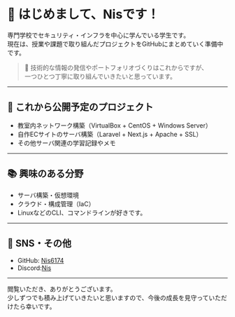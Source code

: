 <!-- ## Hi there 👋 -->

<!--
**Nis6174/Nis6174** is a ✨ _special_ ✨ repository because its `README.md` (this file) appears on your GitHub profile.

Here are some ideas to get you started:

- 🔭 I’m currently working on ...
- 🌱 I’m currently learning ...
- 👯 I’m looking to collaborate on ...
- 🤔 I’m looking for help with ...
- 💬 Ask me about ...
- 📫 How to reach me: ...
- 😄 Pronouns: ...
- ⚡ Fun fact: ...
-->

# 👋 はじめまして、Nisです！

専門学校でセキュリティ・インフラを中心に学んでいる学生です。  
現在は、授業や課題で取り組んだプロジェクトをGitHubにまとめていく準備中です。

> 📌 技術的な情報の発信やポートフォリオづくりはこれからですが、  
> 一つひとつ丁寧に取り組んでいきたいと思っています。

---

## 🔧 これから公開予定のプロジェクト

- 教室内ネットワーク構築（VirtualBox + CentOS + Windows Server）
- 自作ECサイトのサーバ構築（Laravel + Next.js + Apache + SSL）
- その他サーバ関連の学習記録やメモ

---

## 📚 興味のある分野

- サーバ構築・仮想環境
- クラウド・構成管理（IaC）
- LinuxなどのCLI、コマンドラインが好きです。

---

## 🔗 SNS・その他

- GitHub: [Nis6174](https://github.com/Nis6174)
- Discord:[Nis](https://discord.com/users/652516485037686805)

---

閲覧いただき、ありがとうございます。  
少しずつでも積み上げていきたいと思いますので、今後の成長を見守っていただけたら幸いです。
